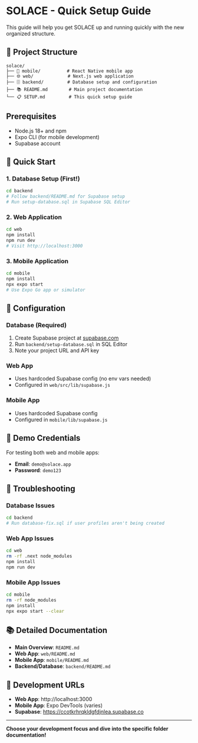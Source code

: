 # SOLACE - Quick Setup Guide

This guide will help you get SOLACE up and running quickly with the new organized structure.

## 📁 Project Structure

```
solace/
├── 📱 mobile/          # React Native mobile app
├── 🌐 web/             # Next.js web application  
├── 🗄️ backend/         # Database setup and configuration
├── 📚 README.md        # Main project documentation
└── 📋 SETUP.md         # This quick setup guide
```

## Prerequisites

- Node.js 18+ and npm
- Expo CLI (for mobile development)
- Supabase account

## 🚀 Quick Start

### 1. Database Setup (First!)
```bash
cd backend
# Follow backend/README.md for Supabase setup
# Run setup-database.sql in Supabase SQL Editor
```

### 2. Web Application
```bash
cd web
npm install
npm run dev
# Visit http://localhost:3000
```

### 3. Mobile Application
```bash
cd mobile
npm install
npx expo start
# Use Expo Go app or simulator
```

## 🔧 Configuration

### Database (Required)
1. Create Supabase project at [supabase.com](https://supabase.com)
2. Run `backend/setup-database.sql` in SQL Editor
3. Note your project URL and API key

### Web App
- Uses hardcoded Supabase config (no env vars needed)
- Configured in `web/src/lib/supabase.js`

### Mobile App
- Uses hardcoded Supabase config
- Configured in `mobile/lib/supabase.js`

## 📱 Demo Credentials

For testing both web and mobile apps:
- **Email**: `demo@solace.app`
- **Password**: `demo123`

## 🐛 Troubleshooting

### Database Issues
```bash
cd backend
# Run database-fix.sql if user profiles aren't being created
```

### Web App Issues
```bash
cd web
rm -rf .next node_modules
npm install
npm run dev
```

### Mobile App Issues
```bash
cd mobile
rm -rf node_modules
npm install
npx expo start --clear
```

## 📚 Detailed Documentation

- **Main Overview**: `README.md`
- **Web App**: `web/README.md`
- **Mobile App**: `mobile/README.md`
- **Backend/Database**: `backend/README.md`

## 🔗 Development URLs

- **Web App**: http://localhost:3000
- **Mobile App**: Expo DevTools (varies)
- **Supabase**: https://ccotkrhrqkldgfdjnlea.supabase.co

---

**Choose your development focus and dive into the specific folder documentation!** 